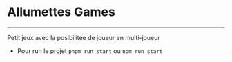 # Allumettes Games

----
Petit jeux avec la posibilitée de joueur en multi-joueur

- Pour run le projet `pnpm run start` ou `npm run start`